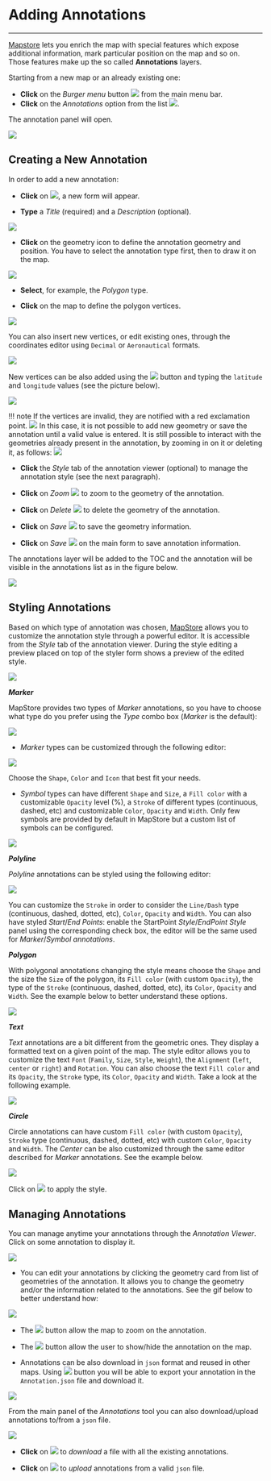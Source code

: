 # Adding Annotations 
********************

[Mapstore](https://mapstore.geosolutionsgroup.com/mapstore/#/) lets you enrich the map with special features which expose additional information, mark particular position on the map and so on.
Those features make up the so called **Annotations** layers.

Starting from a new map or an already existing one:

* **Click** on the *Burger menu* button <img src="../img/button/burger.jpg" class="ms-docbutton" /> from the main menu bar.
* **Click** on the *Annotations* option from the list <img src="../img/button/annotation-option.jpg" class="ms-docbutton" style="max-height:20px;"/>.

The annotation panel will open.

<img src="../img/annotations/annotation_tool.jpg" class="ms-docimage" />

Creating a New Annotation
-------------------------

In order to add a new annotation:

* **Click** on <img src="../img/button/+++.jpg" class="ms-docbutton" />, a new form will appear.

* **Type** a *Title* (required) and a *Description* (optional).

<img src="../img/annotations/annotation_form_filled.jpg" class="ms-docimage"  style="max-width:500px;"/>

* **Click** on the geometry icon to define the annotation geometry and position. You have to select the annotation type first, then to draw it on the map.

<img src="../img/annotations/annotations_types.jpg" class="ms-docimage" style="max-width:500px;"/>

* **Select**, for example, the *Polygon* type.

* **Click** on the map to define the polygon vertices.

<img src="../img/annotations/polygon_annotation_drawing.gif" class="ms-docimage" style="max-width:700px;"/>

You can also insert new vertices, or edit existing ones, through the coordinates editor using `Decimal` or `Aeronautical` formats.

<img src="../img/annotations/coordinates_format_switcher.jpg" class="ms-docimage" style="max-width:500px;" />

New vertices can be also added using the <img src="../img/button/++.jpg" class="ms-docbutton" /> button and typing the `latitude` and `longitude` values (see the picture below).

<img src="../img/annotations/add_vertex_button.jpg" class="ms-docimage" style="max-width:500px;" />

!!! note
    If the vertices are invalid, they are notified with a red exclamation point.
    <img src="../img/annotations/invalid_vertex.jpg" class="ms-docimage" style="max-width:500px;" />
    In this case, it is not possible to add new geometry or save the annotation until a valid value is entered. It is still possible to interact with the geometries already present in the annotation, by zooming in on it or deleting it, as follows:
    <img src="../img/annotations/invalid_vertex2.gif" class="ms-docimage" style="max-width:500px;" />

* **Click** the *Style* tab of the annotation viewer (optional) to manage the annotation style (see the next paragraph).

* **Click** on *Zoom* <img src="../img/button/zoom-feature.jpg" class="ms-docbutton" /> to zoom to the geometry of the annotation.

* **Click** on *Delete* <img src="../img/button/delete_white_button.jpg" class="ms-docbutton" /> to delete the geometry of the annotation.

* **Click** on *Save* <img src="../img/button/save_button.jpg" class="ms-docbutton" /> to save the geometry information.

* **Click** on *Save* <img src="../img/button/save_button.jpg" class="ms-docbutton" /> on the main form to save annotation information.

The annotations layer will be added to the TOC and the annotation will be visible in the annotations list as in the figure below.

<img src="../img/annotations/tijuana_annotation.jpg" class="ms-docimage" />

Styling Annotations
-------------------

Based on which type of annotation was chosen, [MapStore](https://mapstore.geosolutionsgroup.com/mapstore/#/) allows you to customize the annotation style through a powerful editor. It is accessible from the *Style* tab of the annotation viewer. During the style editing a preview placed on top of the styler form shows a preview of the edited style.

<img src="../img/annotations/annotations_toolbar.jpg" class="ms-docimage" style="max-width:500px;"/>

***Marker***

MapStore provides two types of *Marker* annotations, so you have to choose what type do you prefer using the *Type* combo box (*Marker* is the default):

<img src="../img/annotations/marker_type_selection.jpg" class="ms-docimage" style="max-width:500px;"/>

* *Marker* types can be customized through the following editor:

<img src="../img/annotations/marker_style_editor.jpg" class="ms-docimage" style="max-width:500px;"/>

Choose the `Shape`, `Color` and `Icon` that best fit your needs.

* *Symbol* types can  have different `Shape` and `Size`, a `Fill color` with a customizable `Opacity` level (%), a `Stroke` of different types (continuous, dashed, etc) and customizable `Color`, `Opacity` and `Width`. Only few symbols are provided by default in MapStore but a custom list of symbols can be configured.

<img src="../img/annotations/symbol_style_editor.jpg" class="ms-docimage" style="max-width:500px;"/>

***Polyline***

*Polyline* annotations can be styled using the following editor:

<img src="../img/annotations/polyline_style_editor.jpg" class="ms-docimage" style="max-width:500px;"/>

You can customize the `Stroke` in order to consider the `Line/Dash` type (continuous, dashed, dotted, etc), `Color`, `Opacity` and `Width`. You can also have styled *Start*/*End Points*: enable the StartPoint *Style*/*EndPoint Style* panel using the corresponding check box, the editor will be the same used for *Marker*/*Symbol annotations*.

***Polygon***

With polygonal annotations changing the style means choose the `Shape` and the size the `Size` of the polygon, its `Fill color` (with custom `Opacity`), the type of the `Stroke` (continuous, dashed, dotted, etc), its `Color`, `Opacity` and `Width`.
See the example below to better understand these options.

<img src="../img/annotations/polygon_style_editor.jpg" class="ms-docimage" style="max-width:500px;"/>

***Text***

*Text* annotations are a bit different from the geometric ones. They display a formatted text on a given point of the map.
The style editor allows you to customize the text `Font` (`Family`, `Size`, `Style`, `Weight`), the `Alignment` (`left`, `center` or `right`) and `Rotation`.
You can also choose the text `Fill color` and its `Opacity`, the `Stroke` type, its `Color`, `Opacity` and `Width`. Take a look at the following example.

<img src="../img/annotations/text_annotation_editor.jpg" class="ms-docimage" style="max-width:500px;"/>

***Circle***

Circle annotations can have custom `Fill color` (with custom `Opacity`), `Stroke` type (continuous, dashed, dotted, etc) with custom `Color`, `Opacity` and `Width`. The *Center* can be also customized through the same editor described for *Marker* annotations.
See the example below.

<img src="../img/annotations/circle_style_editor.jpg" class="ms-docimage" style="max-width:500px;"/>

Click on <img src="../img/button/apply_button.jpg" class="ms-docbutton"/> to apply the style.

Managing Annotations
--------------------

You can manage anytime your annotations through the *Annotation Viewer*. Click on some annotation to display it.

<img src="../img/annotations/annotation_toolbar.jpg" class="ms-docimage" style="max-width:500px;"/>

* You can edit your annotations by clicking the geometry card from list of geometries of the annotation. It allows you to change the geometry and/or the information related to the annotations. See the gif below to better understand how:

<img src="../img/annotations/editing_annotations.gif" class="ms-docimage" style="max-width:700px;" />

* The <img src="../img/button/zoom_button.jpg" class="ms-docbutton" /> button allow the map to zoom on the annotation.

* The <img src="../img/button/eyeon.jpg" class="ms-docbutton" /> button allow the user to show/hide the annotation on the map.

* Annotations can be also download in `json` format and reused in other maps. Using <img src="../img/button/download_annotation_button.jpg" class="ms-docbutton" /> button you will be able to export your annotation in the `Annotation.json` file and download it.

<img src="../img/annotations/download_annotation.jpg" class="ms-docimage"/>

From the main panel of the *Annotations* tool you can also download/upload annotations to/from a `json` file.

<img src="../img/annotations/annotations_main_panel.jpg" class="ms-docimage" style="max-width:500px;" />

* **Click** on <img src="../img/button/download_annotation_button.jpg" class="ms-docbutton" > to *download* a file with all the existing annotations.

* **Click** on <img src="../img/button/upload_annotation_button.jpg" class="ms-docbutton" > to *upload* annotations from a valid `json` file.
